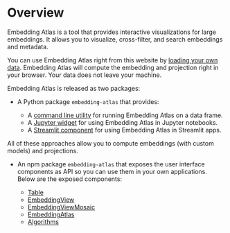 # Overview

Embedding Atlas is a tool that provides interactive visualizations for large embeddings. It allows you to visualize, cross-filter, and search embeddings and metadata.

You can use Embedding Atlas right from this website by [loading your own data](https://apple.github.io/embedding-atlas/upload/). Embedding Atlas will compute the embedding and projection right in your browser. Your data does not leave your machine.

Embedding Atlas is released as two packages:

- A Python package `embedding-atlas` that provides:

  - A [command line utility](./tool.md) for running Embedding Atlas on a data frame.
  - A [Jupyter widget](./widget.md) for using Embedding Atlas in Jupyter notebooks.
  - A [Streamlit component](./streamlit.md) for using Embedding Atlas in Streamlit apps.

All of these approaches allow you to compute embeddings (with custom models) and projections.

- An npm package `embedding-atlas` that exposes the user interface components as API so you can use them in your own applications. Below are the exposed components:

  - [Table](./table.md)
  - [EmbeddingView](./embedding-view.md)
  - [EmbeddingViewMosaic](./embedding-view-mosaic.md)
  - [EmbeddingAtlas](./embedding-atlas.md)
  - [Algorithms](./algorithms.md)
